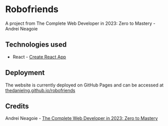 # Robofriends
A project from The Complete Web Developer in 2023: Zero to Mastery  - Andrei Neagoie

## Technologies used
- React - [Create React App](https://create-react-app.dev/)

## Deployment
The website is currently deployed on GitHub Pages and can be accessed at [thedanielng.github.io/robofriends](https://thedanielng.github.io/robofriends)

## Credits
Andrei Neagoie - [The Complete Web Developer in 2023: Zero to Mastery](https://www.udemy.com/course/the-complete-web-developer-zero-to-mastery/)
